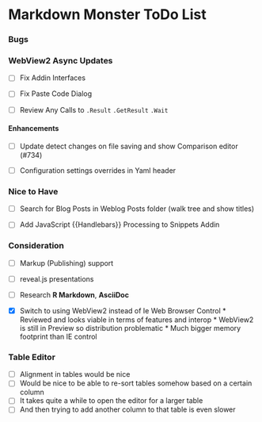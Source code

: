 # Markdown Monster ToDo List

### Bugs

### WebView2 Async Updates 

* [ ] Fix Addin Interfaces
* [ ] Fix Paste Code Dialog
* [ ] Review Any Calls to `.Result` `.GetResult` `.Wait`


#### Enhancements
* [ ] Update detect changes on file saving and show Comparison editor (#734)


* [ ] Configuration settings overrides in Yaml header

### Nice to Have
* [ ] Search for Blog Posts in Weblog Posts folder (walk tree and show titles)
* [ ] Add JavaScript {{Handlebars}} Processing to Snippets Addin


### Consideration
* [ ] Markup (Publishing) support
* [ ] reveal.js presentations
* [ ] Research **R Markdown**, **AsciiDoc**
* [x] Switch to using WebView2 instead of Ie Web Browser Control
      * Reviewed and looks viable in terms of features and interop
      * WebView2 is still in Preview so distribution problematic
      * Much bigger memory footprint than IE control
        

### Table Editor
* [ ] Alignment in tables would be nice
* [ ] Would be nice to be able to re-sort tables somehow based on a certain column
* [ ] It takes quite a while to open the editor for a larger table
* [ ] And then trying to add another column to that table is even slower
